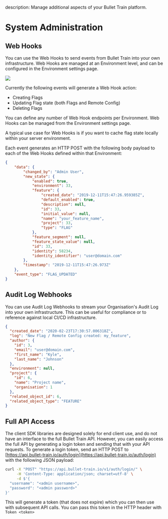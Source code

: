 description: Manage additional aspects of your Bullet Train platform.

# System Administration

## Web Hooks

You can use the Web Hooks to send events from Bullet Train into your own infrastructure. Web Hooks are managed at an Environment level, and can be configured in the Environment settings page.

<img src="/images/add-webhook.png"/>

Currently the following events will generate a Web Hook action:

- Creating Flags
- Updating Flag state (both Flags and Remote Config)
- Deleting Flags

You can define any number of Web Hook endpoints per Environment. Web Hooks can be managed from the Environment settings page.

A typical use case for Web Hooks is if you want to cache flag state locally within your server environment.

Each event generates an HTTP POST with the following body payload to each of the Web Hooks defined within that Environment:

```json
{
    "data": {
        "changed_by": "Admin User",
        "new_state": {
            "enabled": true,
            "environment": 33,
            "feature": {
                "created_date": "2019-12-11T15:47:26.959385Z",
                "default_enabled": true,
                "description": null,
                "id": 33,
                "initial_value": null,
                "name": "your_feature_name",
                "project": 33,
                "type": "FLAG"
            },
            "feature_segment": null,
            "feature_state_value": null,
            "id": 33,
            "identity": 58234,
            "identity_identifier": "user@domain.com"
        },
        "timestamp": "2019-12-11T15:47:26.973Z"
    },
    "event_type": "FLAG_UPDATED"
}
```

## Audit Log Webhooks

You can use Audit Log Webhooks to stream your Organisation's Audit Log into your own infrastructure. This can be useful for compliance or to reference against local CI/CD infrastructure.

```json
{
  "created_date": "2020-02-23T17:30:57.006318Z",
  "log": "New Flag / Remote Config created: my_feature",
  "author": {
    "id": 3,
    "email": "user@domain.com",
    "first_name": "Kyle",
    "last_name": "Johnson"
  },
  "environment": null,
  "project": {
    "id": 6,
    "name": "Project name",
    "organisation": 1
  },
  "related_object_id": 6,
  "related_object_type": "FEATURE"
}
```

## Full API Access

The client SDK libraries are designed solely for end client use, and do not have an interface to the full Bullet Train API. However, you can easily access the full API by generating a login token and sending that with your API requests. To generate a login token, send an HTTP POST to [https://api.bullet-train.io/auth/login](https://api.bullet-train.io/auth/login) with the following JSON payload:

```bash
curl -X "POST" "https://api.bullet-train.io/v1/auth/login/" \
     -H 'Content-Type: application/json; charset=utf-8' \
     -d $'{
  "username": "<admin username>",
  "password": "<admin password>"
}'
```

This will generate a token (that does not expire) which you can then use with subsequent API calls. You can pass this token in the HTTP header with `Token <token>`
